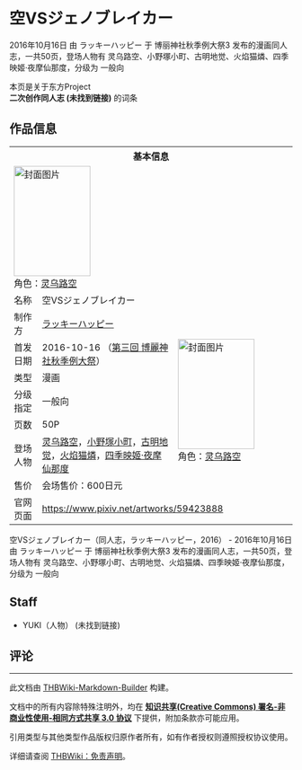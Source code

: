 # 空VSジェノブレイカー

<!-- source html: G:\repos\THBWiki-Markdown-Builder\THBWikiMarkdown\Temp\main\e\e5\ns0%3A%E7%A9%BAVS%E3%82%B8%E3%82%A7%E3%83%8E%E3%83%96%E3%83%AC%E3%82%A4%E3%82%AB%E3%83%BC.html -->

2016年10月16日 由 ラッキーハッピー 于 博丽神社秋季例大祭3 发布的漫画同人志，一共50页，登场人物有 灵乌路空、小野塚小町、古明地觉、火焰猫燐、四季映姬·夜摩仙那度，分级为 一般向

本页是关于东方Project  
 **二次创作同人志 (未找到链接)** 的词条

## 作品信息

<table><tbody><tr><th colspan="3">基本信息</th></tr><tr><td class="cover-artwork-mobile" colspan="2"><a href="./文件-空VSジェノブレイカー封面.jpg.md" class="image" title="封面图片"><img alt="封面图片" src="https://upload.thwiki.cc/thumb/a/aa/%E7%A9%BAVS%E3%82%B8%E3%82%A7%E3%83%8E%E3%83%96%E3%83%AC%E3%82%A4%E3%82%AB%E3%83%BC%E5%B0%81%E9%9D%A2.jpg/136px-%E7%A9%BAVS%E3%82%B8%E3%82%A7%E3%83%8E%E3%83%96%E3%83%AC%E3%82%A4%E3%82%AB%E3%83%BC%E5%B0%81%E9%9D%A2.jpg" decoding="async" loading="lazy" width="136" height="196" srcset="https://upload.thwiki.cc/thumb/a/aa/%E7%A9%BAVS%E3%82%B8%E3%82%A7%E3%83%8E%E3%83%96%E3%83%AC%E3%82%A4%E3%82%AB%E3%83%BC%E5%B0%81%E9%9D%A2.jpg/203px-%E7%A9%BAVS%E3%82%B8%E3%82%A7%E3%83%8E%E3%83%96%E3%83%AC%E3%82%A4%E3%82%AB%E3%83%BC%E5%B0%81%E9%9D%A2.jpg 1.5x, https://upload.thwiki.cc/thumb/a/aa/%E7%A9%BAVS%E3%82%B8%E3%82%A7%E3%83%8E%E3%83%96%E3%83%AC%E3%82%A4%E3%82%AB%E3%83%BC%E5%B0%81%E9%9D%A2.jpg/271px-%E7%A9%BAVS%E3%82%B8%E3%82%A7%E3%83%8E%E3%83%96%E3%83%AC%E3%82%A4%E3%82%AB%E3%83%BC%E5%B0%81%E9%9D%A2.jpg 2x" data-file-width="742" data-file-height="1072"></a><div class="cover-char">角色：<a href="./灵乌路空.md" title="灵乌路空">灵乌路空</a></div></td>
</tr><tr><td class="label">名称</td><td colspan="2"> 空VSジェノブレイカー </td></tr><tr><td class="label">制作方</td><td><a href="./ラッキーハッピー.md" title="ラッキーハッピー">ラッキーハッピー</a></td><td class="cover-artwork" rowspan="7" style="min-width:196px;"><a href="./文件-空VSジェノブレイカー封面.jpg.md" class="image" title="封面图片"><img alt="封面图片" src="https://upload.thwiki.cc/thumb/a/aa/%E7%A9%BAVS%E3%82%B8%E3%82%A7%E3%83%8E%E3%83%96%E3%83%AC%E3%82%A4%E3%82%AB%E3%83%BC%E5%B0%81%E9%9D%A2.jpg/136px-%E7%A9%BAVS%E3%82%B8%E3%82%A7%E3%83%8E%E3%83%96%E3%83%AC%E3%82%A4%E3%82%AB%E3%83%BC%E5%B0%81%E9%9D%A2.jpg" decoding="async" loading="lazy" width="136" height="196" srcset="https://upload.thwiki.cc/thumb/a/aa/%E7%A9%BAVS%E3%82%B8%E3%82%A7%E3%83%8E%E3%83%96%E3%83%AC%E3%82%A4%E3%82%AB%E3%83%BC%E5%B0%81%E9%9D%A2.jpg/203px-%E7%A9%BAVS%E3%82%B8%E3%82%A7%E3%83%8E%E3%83%96%E3%83%AC%E3%82%A4%E3%82%AB%E3%83%BC%E5%B0%81%E9%9D%A2.jpg 1.5x, https://upload.thwiki.cc/thumb/a/aa/%E7%A9%BAVS%E3%82%B8%E3%82%A7%E3%83%8E%E3%83%96%E3%83%AC%E3%82%A4%E3%82%AB%E3%83%BC%E5%B0%81%E9%9D%A2.jpg/271px-%E7%A9%BAVS%E3%82%B8%E3%82%A7%E3%83%8E%E3%83%96%E3%83%AC%E3%82%A4%E3%82%AB%E3%83%BC%E5%B0%81%E9%9D%A2.jpg 2x" data-file-width="742" data-file-height="1072"></a><div class="cover-char">角色：<a href="./灵乌路空.md" title="灵乌路空">灵乌路空</a></div></td>
</tr><tr><td class="label">首发日期</td><td>2016-10-16&#160;（<a href="/展会作品列表?e=%E5%8D%9A%E4%B8%BD%E7%A5%9E%E7%A4%BE%E7%A7%8B%E5%AD%A3%E4%BE%8B%E5%A4%A7%E7%A5%AD%233">第三回 博麗神社秋季例大祭</a>）</td></tr><tr><td class="label">类型</td><td>漫画</td></tr><tr><td class="label">分级指定</td><td>一般向</td></tr><tr><td class="label">页数</td><td>50P</td></tr><tr><td class="label">登场人物</td><td><a href="./灵乌路空.md" title="灵乌路空">灵乌路空</a>，<a href="./小野塚小町.md" title="小野塚小町">小野塚小町</a>，<a href="./古明地觉.md" title="古明地觉">古明地觉</a>，<a href="./火焰猫燐.md" title="火焰猫燐">火焰猫燐</a>，<a href="./四季映姬·夜摩仙那度.md" title="四季映姬·夜摩仙那度">四季映姬·夜摩仙那度</a></td></tr><tr><td class="label">售价</td><td>会场售价：600日元</td></tr>
<tr><td class="label">官网页面</td><td colspan="2"><a rel="nofollow" class="external free" href="https://www.pixiv.net/artworks/59423888">https://www.pixiv.net/artworks/59423888</a></td></tr></tbody></table>

空VSジェノブレイカー（同人志，ラッキーハッピー，2016） - 2016年10月16日 由 ラッキーハッピー 于 博丽神社秋季例大祭3 发布的漫画同人志，一共50页，登场人物有 灵乌路空、小野塚小町、古明地觉、火焰猫燐、四季映姬·夜摩仙那度，分级为 一般向

## Staff
- YUKI（人物） (未找到链接)


## 评论




---

此文档由 [THBWiki-Markdown-Builder](https://github.com/Delsin-Yu/THBWiki-Markdown-Builder) 构建。

文档中的所有内容除特殊注明外，均在 [**知识共享(Creative Commons) 署名-非商业性使用-相同方式共享 3.0 协议**](https://creativecommons.org/licenses/by-sa/3.0/deed.zh-hans) 下提供，附加条款亦可能应用。

引用类型与其他类型作品版权归原作者所有，如有作者授权则遵照授权协议使用。

详细请查阅 [THBWiki：免责声明](https://thbwiki.cc/THBWiki:%E5%85%8D%E8%B4%A3%E5%A3%B0%E6%98%8E)。

